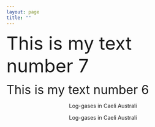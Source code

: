 ```yaml
---
layout: page
title: ""
---
```


<font size="7"> This is my text number 7 </font> 

<font size="6"> This is my text number 6 </font> 

<p style="text-align: center;">Log-gases in Caeli Australi</p>

<p style="text-align: center;">Log-gases in Caeli Australi</p>
